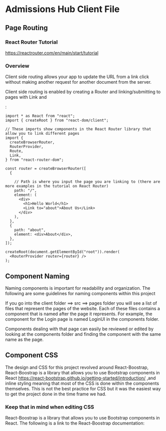 # Admissions Hub Client File

## Page Routing
### React Router Tutorial
https://reactrouter.com/en/main/start/tutorial

### Overview
Client side routing allows your app to update the URL from a link click without making another request for another document from the server.

Client side routing is enabled by creating a Router and linking/submitting to pages with Link and <Form>:

```
import * as React from "react";
import { createRoot } from "react-dom/client";

// These imports show components in the React Router library that allow you to link different pages
import {
  createBrowserRouter,
  RouterProvider,
  Route,
  Link,
} from "react-router-dom";

const router = createBrowserRouter([
  {

    // Path is where you input the page you are linking to (there are more examples in the tutorial on React Router)
    path: "/",
    element: (
      <div>
        <h1>Hello World</h1>
        <Link to="about">About Us</Link>
      </div>
    ),
  },
  {
    path: "about",
    element: <div>About</div>,
  },
]);

createRoot(document.getElementById("root")).render(
  <RouterProvider router={router} />
);
```


## Component Naming
Naming components is important for readability and organization. The following are some guidelines for naming components within this project

If you go into the client folder ==> src ==> pages folder you will see a list of files that represent the pages of the website. Each of these files contains a component that is named after the page it represents. For example, the component for the Login page is named LoginUI in the components folder.

Components dealing with that page can easily be reviewed or edited by looking at the components folder and finding the component with the same name as the page.

## Component CSS
The design and CSS for this project revolved around React-Boostrap, React-Boostrap is a library that allows you to use Bootstrap components in React https://react-bootstrap.github.io/getting-started/introduction/ ,and inline styling meaning that most of the CSS is done within the components themselves. This is not the best practice for CSS but it was the easiest way to get the project done in the time frame we had.

### Keep that in mind when editing CSS

React-Boostrap is a library that allows you to use Bootstrap components in React. The following is a link to the React-Boostrap documentation: 




